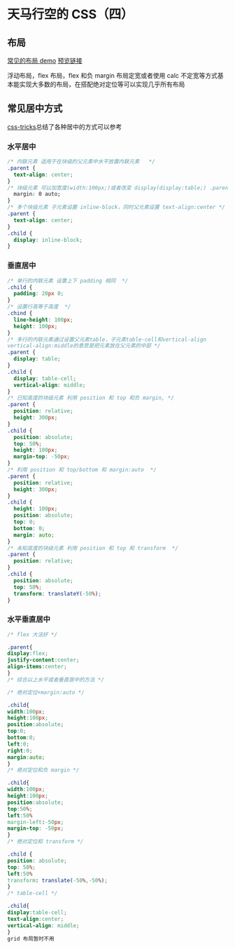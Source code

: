 # 天马行空的 CSS（四）

## 布局

[常见的布局 demo](https://github.com/whhjdi/bash_demo/tree/master/layout-demo) [预览链接](http://whhjdi.xyz/bash_demo/layout-demo/index.html)

浮动布局，flex 布局，flex 和负 margin 布局定宽或者使用 calc 不定宽等方式基本能实现大多数的布局，在搭配绝对定位等可以实现几乎所有布局

## 常见居中方式

[css-tricks](https://css-tricks.com/centering-css-complete-guide/)总结了各种居中的方式可以参考

### 水平居中

```css
/* 内联元素 适用于在块级的父元素中水平放置内联元素   */
.parent {
  text-align: center;
}
/* 块级元素 可以加宽度(width:100px;)或者改变 display(display:table;) .parent { */
  margin: 0 auto;
}
/* 多个块级元素 子元素设置 inline-block，同时父元素设置 text-align:center */
.parent {
  text-align: center;
}
.child {
  display: inline-block;
}
```

### 垂直居中

```css
/* 单行的内联元素 设置上下 padding 相同  */
.child {
  padding: 20px 0;
}
/* 设置行高等于高度  */
.chind {
  line-height: 100px;
  height: 100px;
}
/* 多行的内联元素通过设置父元素table，子元素table-cell和vertical-align
vertical-align:middle的意思是把元素放在父元素的中部 */
.parent {
  display: table;
}
.child {
  display: table-cell;
  vertical-align: middle;
}
/* 已知高度的块级元素 利用 position 和 top 和负 margin, */
.parent {
  position: relative;
  height: 300px;
}
.child {
  position: absolute;
  top: 50%;
  height: 100px;
  margin-top: -50px;
}
/* 利用 position 和 top/bottom 和 margin:auto  */
.parent {
  position: relative;
  height: 300px;
}
.child {
  height: 100px;
  position: absolute;
  top: 0;
  bottom: 0;
  margin: auto;
}
/* 未知高度的块级元素 利用 position 和 top 和 transform  */
.parent {
  position: relative;
}
.child {
  position: absolute;
  top: 50%;
  transform: translateY(-50%);
}
```

### 水平垂直居中

```css
/* flex 大法好 */

.parent{
display:flex;
justify-content:center;
align-items:center;
}
/* 综合以上水平或者垂直居中的方法 */

/* 绝对定位+margin:auto */

.child{
width:100px;
height:100px;
position:absolute;
top:0;
bottom:0;
left:0;
right:0;
margin:auto;
}
/* 绝对定位和负 margin */

.child{
width:100px;
height:100px;
position:absolute;
top:50%;
left:50%
margin-left:-50px;
margin-top: -50px;
}
/* 绝对定位和 transform */

.child {
position: absolute;
top: 50%;
left:50%
transform: translate(-50%,-50%);
}
/* table-cell */

.child{
display:table-cell;
text-align:center;
vertical-align: middle;
}
grid 布局暂时不用
```
